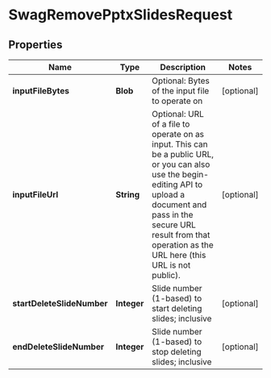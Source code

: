 
# SwagRemovePptxSlidesRequest

## Properties
Name | Type | Description | Notes
------------ | ------------- | ------------- | -------------
**inputFileBytes** | **Blob** | Optional: Bytes of the input file to operate on |  [optional]
**inputFileUrl** | **String** | Optional: URL of a file to operate on as input.  This can be a public URL, or you can also use the begin-editing API to upload a document and pass in the secure URL result from that operation as the URL here (this URL is not public). |  [optional]
**startDeleteSlideNumber** | **Integer** | Slide number (1-based) to start deleting slides; inclusive |  [optional]
**endDeleteSlideNumber** | **Integer** | Slide number (1-based) to stop deleting slides; inclusive |  [optional]



